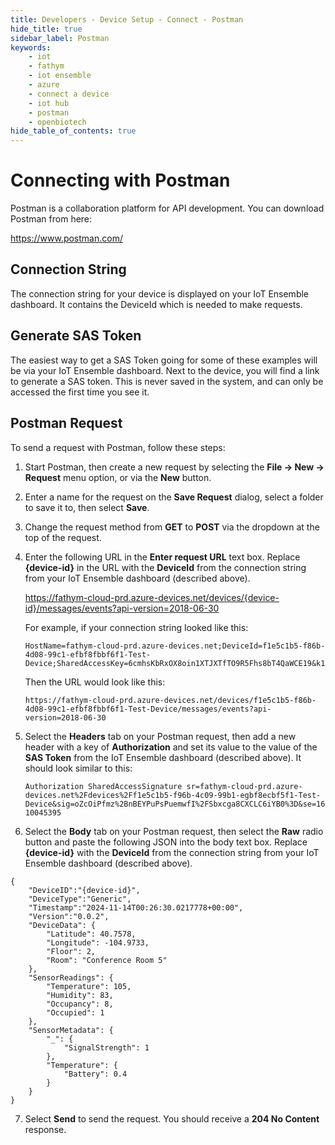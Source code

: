 ```yaml
---
title: Developers - Device Setup - Connect - Postman
hide_title: true
sidebar_label: Postman
keywords:
    - iot
    - fathym
    - iot ensemble
    - azure
    - connect a device
    - iot hub
    - postman
    - openbiotech
hide_table_of_contents: true
---
```


# Connecting with Postman

Postman is a collaboration platform for API development.  You can download Postman from here:

https://www.postman.com/

## Connection String
The connection string for your device is displayed on your IoT Ensemble dashboard. It contains the DeviceId which is needed to make requests.

## Generate SAS Token
The easiest way to get a SAS Token going for some of these examples will be via your IoT Ensemble dashboard. Next to the device, you will find a link to generate a SAS token. This is never saved in the system, and can only be accessed the first time you see it.

## Postman Request
To send a request with Postman, follow these steps:

1. Start Postman, then create a new request by selecting the **File -> New -> Request** menu option, or via the **New** button.
2. Enter a name for the request on the **Save Request** dialog, select a folder to save it to, then select **Save**.
3. Change the request method from **GET** to **POST** via the dropdown at the top of the request.
4. Enter the following URL in the **Enter request URL** text box.  Replace **{device-id}** in the URL with the **DeviceId** from the connection string from your IoT Ensemble dashboard (described above).

    https://fathym-cloud-prd.azure-devices.net/devices/{device-id}/messages/events?api-version=2018-06-30

    For example, if your connection string looked like this:

    `HostName=fathym-cloud-prd.azure-devices.net;DeviceId=f1e5c1b5-f86b-4d08-99c1-efbf8fbbf6f1-Test-Device;SharedAccessKey=6cmhsKbRxOX8oin1XTJXTfTO9R5Fhs8bT4QaWCE19&k1`

    Then the URL would look like this:

    `https://fathym-cloud-prd.azure-devices.net/devices/f1e5c1b5-f86b-4d08-99c1-efbf8fbbf6f1-Test-Device/messages/events?api-version=2018-06-30`

5. Select the **Headers** tab on your Postman request, then add a new header with a key of **Authorization** and set its value to the value of the **SAS Token** from the IoT Ensemble dashboard (described above).  It should look similar to this:

    `Authorization SharedAccessSignature sr=fathym-cloud-prd.azure-devices.net%2Fdevices%2Ff1e5c1b5-f96b-4c09-99b1-egbf8ecbf5f1-Test-Device&sig=oZcOiPfmz%2BnBEYPuPsPuemwfI%2FSbxcga8CXCLC6iYB0%3D&se=1610045395`

6. Select the **Body** tab on your Postman request, then select the **Raw** radio button and paste the following JSON into the body text box.  Replace **{device-id}** with the **DeviceId** from the connection string from your IoT Ensemble dashboard (described above).
   
```console
{
    "DeviceID":"{device-id}",
    "DeviceType":"Generic",    
    "Timestamp":"2024-11-14T00:26:30.0217778+00:00",
    "Version":"0.0.2",
    "DeviceData": {
        "Latitude": 40.7578,
        "Longitude": -104.9733,
        "Floor": 2,
        "Room": "Conference Room 5"
    },
    "SensorReadings": {
        "Temperature": 105,
        "Humidity": 83,
        "Occupancy": 8,
        "Occupied": 1
    },
    "SensorMetadata": {
        "_": {
            "SignalStrength": 1
        },
        "Temperature": {
            "Battery": 0.4
        }
    }
}
```
7. Select **Send** to send the request.  You should receive a **204 No Content** response.

